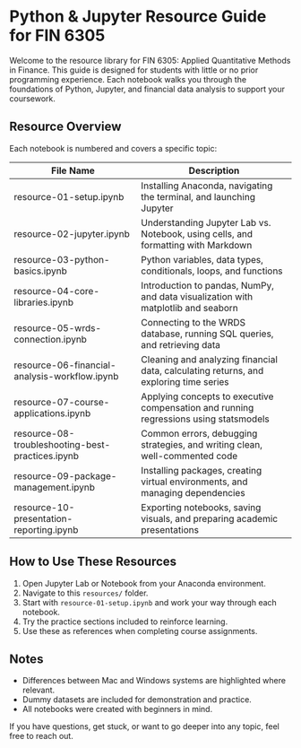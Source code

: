 # Python & Jupyter Resource Guide for FIN 6305

Welcome to the resource library for FIN 6305: Applied Quantitative Methods in Finance. This guide is designed for students with little or no prior programming experience. Each notebook walks you through the foundations of Python, Jupyter, and financial data analysis to support your coursework.

## Resource Overview

Each notebook is numbered and covers a specific topic:

| File Name | Description |
|-----------|-------------|
| resource-01-setup.ipynb | Installing Anaconda, navigating the terminal, and launching Jupyter |
| resource-02-jupyter.ipynb | Understanding Jupyter Lab vs. Notebook, using cells, and formatting with Markdown |
| resource-03-python-basics.ipynb | Python variables, data types, conditionals, loops, and functions |
| resource-04-core-libraries.ipynb | Introduction to pandas, NumPy, and data visualization with matplotlib and seaborn |
| resource-05-wrds-connection.ipynb | Connecting to the WRDS database, running SQL queries, and retrieving data |
| resource-06-financial-analysis-workflow.ipynb | Cleaning and analyzing financial data, calculating returns, and exploring time series |
| resource-07-course-applications.ipynb | Applying concepts to executive compensation and running regressions using statsmodels |
| resource-08-troubleshooting-best-practices.ipynb | Common errors, debugging strategies, and writing clean, well-commented code |
| resource-09-package-management.ipynb | Installing packages, creating virtual environments, and managing dependencies |
| resource-10-presentation-reporting.ipynb | Exporting notebooks, saving visuals, and preparing academic presentations |

## How to Use These Resources

1. Open Jupyter Lab or Notebook from your Anaconda environment.
2. Navigate to this `resources/` folder.
3. Start with `resource-01-setup.ipynb` and work your way through each notebook.
4. Try the practice sections included to reinforce learning.
5. Use these as references when completing course assignments.

## Notes

- Differences between Mac and Windows systems are highlighted where relevant.
- Dummy datasets are included for demonstration and practice.
- All notebooks were created with beginners in mind.

If you have questions, get stuck, or want to go deeper into any topic, feel free to reach out.


